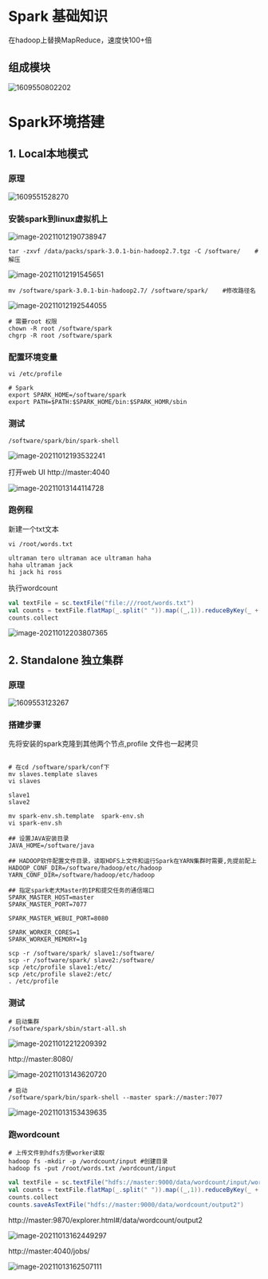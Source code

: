 # Spark 基础知识

在hadoop上替换MapReduce，速度快100+倍

## 组成模块

![1609550802202](.\img\1609550802202.png)

# Spark环境搭建

## 1. Local本地模式

### 原理

![1609551528270](.\img\1609551528270.png)

### 安装spark到linux虚拟机上

![image-20211012190738947](.\img\image-20211012190738947.png)

```shell
tar -zxvf /data/packs/spark-3.0.1-bin-hadoop2.7.tgz -C /software/    # 解压
```

![image-20211012191545651](.\img\image-20211012191545651.png)

```shell
mv /software/spark-3.0.1-bin-hadoop2.7/ /software/spark/    #修改路径名
```

![image-20211012192544055](.\img\image-20211012192544055.png)

```shell
# 需要root 权限
chown -R root /software/spark
chgrp -R root /software/spark
```

### 配置环境变量

```shell
vi /etc/profile

# Spark
export SPARK_HOME=/software/spark
export PATH=$PATH:$SPARK_HOME/bin:$SPARK_HOMR/sbin
```

### 测试

```shell
/software/spark/bin/spark-shell 
```

![image-20211012193532241](.\img\image-20211012193532241.png)

打开web  UI http://master:4040

![image-20211013144114728](.\img\image-20211013144114728.png)

### 跑例程                                                                                                                                                                                                                                                                                                                                                                                                                                                       

新建一个txt文本

```shell
vi /root/words.txt

ultraman tero ultraman ace ultraman haha
haha ultraman jack
hi jack hi ross
```

执行wordcount

```scala
val textFile = sc.textFile("file:///root/words.txt")
val counts = textFile.flatMap(_.split(" ")).map((_,1)).reduceByKey(_ + _)
counts.collect
```

![image-20211012203807365](.\img\image-20211012203807365.png)

## 2. Standalone 独立集群

### 原理

![1609553123267](.\img\1609553123267.png)

### 搭建步骤

先将安装的spark克隆到其他两个节点,profile 文件也一起拷贝

```shell

# 在cd /software/spark/conf下 
mv slaves.template slaves
vi slaves

slave1
slave2

mv spark-env.sh.template  spark-env.sh
vi spark-env.sh 

## 设置JAVA安装目录
JAVA_HOME=/software/java

## HADOOP软件配置文件目录，读取HDFS上文件和运行Spark在YARN集群时需要,先提前配上
HADOOP_CONF_DIR=/software/hadoop/etc/hadoop
YARN_CONF_DIR=/software/hadoop/etc/hadoop

## 指定spark老大Master的IP和提交任务的通信端口
SPARK_MASTER_HOST=master
SPARK_MASTER_PORT=7077

SPARK_MASTER_WEBUI_PORT=8080

SPARK_WORKER_CORES=1
SPARK_WORKER_MEMORY=1g

scp -r /software/spark/ slave1:/software/
scp -r /software/spark/ slave2:/software/
scp /etc/profile slave1:/etc/
scp /etc/profile slave2:/etc/
. /etc/profile	

```

### 测试

```shell
# 启动集群
/software/spark/sbin/start-all.sh
```

![image-20211012212209392](.\img\image-20211012212209392.png)

http://master:8080/

![image-20211013143620720](.\img\image-20211013143620720.png)

```shell
# 启动
/software/spark/bin/spark-shell --master spark://master:7077
```

![image-20211013153439635](.\img\image-20211013153439635.png)

### 跑wordcount

```shell
# 上传文件到hdfs方便worker读取
hadoop fs -mkdir -p /wordcount/input #创建目录 
hadoop fs -put /root/words.txt /wordcount/input
```

```scala
val textFile = sc.textFile("hdfs://master:9000/data/wordcount/input/words.txt")
val counts = textFile.flatMap(_.split(" ")).map((_,1)).reduceByKey(_ + _)
counts.collect
counts.saveAsTextFile("hdfs://master:9000/data/wordcount/output2")
```

http://master:9870/explorer.html#/data/wordcount/output2

![image-20211013162449297](.\img\image-20211013162449297.png)

http://master:4040/jobs/

![image-20211013162507111](.\img\image-20211013162507111.png)



